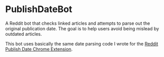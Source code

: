 # PublishDateBot

A Reddit bot that checks linked articles and attempts to parse out the original publication date. The goal is to help users avoid being mislead by outdated articles. 

This bot uses basically the same date parsing code I wrote for the [Reddit Publish Date Chrome Extension](https://github.com/chrisstiles/Reddit-Publish-Date). 